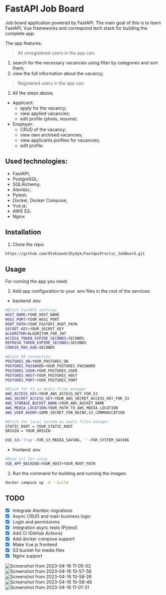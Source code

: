 # FastAPI Job Board

Job board application powered by FastAPI. 
The main goal of this is to learn FastAPI, Vue 
frameworks and correspond tech stack for building the complete app.


The app features:
> All unregistered users in the app can:
1) search for the necessary vacancies using filter by categories and sort them;
2) view the full information about the vacancy;

> Registered users in the app can:
1) All the steps above;
- Applicant:
  - apply for the vacancy;
  - view applied vacancies;
  - edit profile (photo, resume).
- Employer:
  - CRUD of the vacancy;
  - view own archived vacancies;
  - view applicants profiles for vacancies;
  - edit profile.

## Used technologies:
* FastAPI;
* PostgreSQL;
* SQLAlchemy;
* Alembic;
* Pytest;
* Docker, Docker Compose;
* Vue.js;
* AWS S3;
* Nginx

## Installation

1. Clone the repo:
```sh
https://github.com/OleksandrZhydyk/FastApiPractic_JobBoard.git
```

## Usage

For running the app you need:

1. Add app configuration to your .env files in the root of the services:
* backend .env
```sh
#Block FastAPI settings
HOST_NAME=YOUR_HOST_NAME
WSGI_PORT=YOUR_WSGI_PORT
ROOT_PATH=YOUR_FASTAPI_ROOT_PATH
SECRET_KEY=YOUR_SECRET_KEY
ALGORITHM=ALGORITHM_FOR_JWT
ACCESS_TOKEN_EXPIRE_SECONDS=SECONDS
REFRESH_TOKEN_EXPIRE_SECONDS=SECONDS
COOKIE_MAX_AGE=SECONDS

#Block DB connection
POSTGRES_DB=YOUR_POSTGRES_DB
POSTGRES_PASSWORD=YOUR_POSTGRES_PASSWORD
POSTGRES_USER=YOUR_POSTGRES_USER
POSTGRES_HOST=YOUR_POSTGRES_HOST
POSTGRES_PORT=YOUR_POSTGRES_PORT

#Block for S3 as media files manager
AWS_ACCESS_KEY=YOUR_AWS_ACCESS_KEY_FOR_S3
AWS_SECRET_ACCESS_KEY=YOUR_AWS_SECRET_ACCESS_KEY_FOR_S3
AWS_STORAGE_BUCKET_NAME=YOUR_AWS_BUCKET_NAME
AWS_MEDIA_LOCATION=YOUR_PATH_TO_AWS_MEDIA_LOCATION
AWS_USER_AGENT=SOME_SECRET_FOR_NGINX,S3_COMMUNICATION

#Block for local system as media files manager
STATIC_ROOT = YOUR_STATIC_ROOT
ORIGIN = YOUR_ORIGIN

USE_S3='True'-FOR_S3_MEDIA_SAVING, ''-FOR_SYSTEM_SAVING
```

* frontend .env
```sh
#Base url for axios
VUE_APP_BACKEND=YOUR_HOST+YOUR_ROOT_PATH
```

2. Run the command for building and running the images:
```sh
docker compose up -d --build
```


## TODO
- [x] Integrate Alembic migrations
- [x] Async CRUD and main business logic
- [x] Login and permissions 
- [x] Integration async tests (Pytest)
- [x] Add CI (GitHub Actions)
- [x] Add docker compose support
- [x] Make Vue.js frontend
- [x] S3 bucket for media files
- [x] Nginx support

![Screenshot from 2023-04-16 11-05-02](https://user-images.githubusercontent.com/108074767/232284619-60cd9383-0106-4686-a247-142c1746fb6e.png)
![Screenshot from 2023-04-16 10-57-56](https://user-images.githubusercontent.com/108074767/232284775-ba8cccfb-82c0-4222-9af2-691d3d9a02fc.png)
![Screenshot from 2023-04-16 10-58-26](https://user-images.githubusercontent.com/108074767/232284996-6a42b9d5-38b9-44f7-8626-4c04616086a8.png)
![Screenshot from 2023-04-16 10-58-46](https://user-images.githubusercontent.com/108074767/232284838-14b4a97e-15de-4745-a8cc-d823b80d3f35.png)
![Screenshot from 2023-04-16 11-01-31](https://user-images.githubusercontent.com/108074767/232285181-d3c913ec-00ed-48d1-a518-3e8e9f9c2b93.png)
